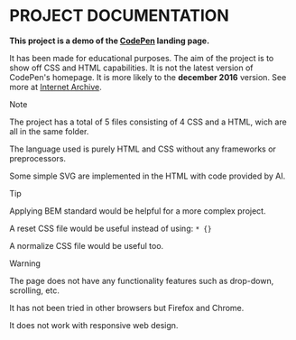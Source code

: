 # PROJECT DOCUMENTATION

**This project is a demo of the [CodePen](https://codepen.io/) landing page.**

It has been made for educational purposes. The aim of the project is to show off CSS and HTML capabilities.
It is not the latest version of CodePen's homepage. It is more likely to the **december 2016** version. See more at [Internet Archive](http://web.archive.org/web/20161230130750/http://codepen.io/).

> [!NOTE]
> The project has a total of 5 files consisting of 4 CSS and a HTML, wich are all in the same folder.
> 
> The language used is purely HTML and CSS without any frameworks or preprocessors.
> 
> Some simple SVG are implemented in the HTML with code provided by AI.

> [!TIP]
> Applying BEM standard would be helpful for a more complex project.
> 
> A reset CSS file would be useful instead of using: `* {}`
> 
> A normalize CSS file would be useful too.

> [!WARNING]
> The page does not have any functionality features such as drop-down, scrolling, etc.
> 
> It has not been tried in other browsers but Firefox and Chrome.
> 
> It does not work with responsive web design.
